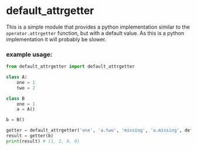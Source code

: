 # default_attrgetter

This is a simple module that provides a python implementation similar to the `operator.attrgetter` function, but with a default value. As this is a python implementation it will probably be slower.

### example usage:
```python
from default_attrgetter import default_attrgetter

class A:
    one = 1
    two = 2

class B
    one = 1
    a = A()

b = B()

getter = default_attrgetter('one', 'a.two', 'missing', 'a.missing', default=0)
result = getter(b)
print(result) # (1, 2, 0, 0)
```
